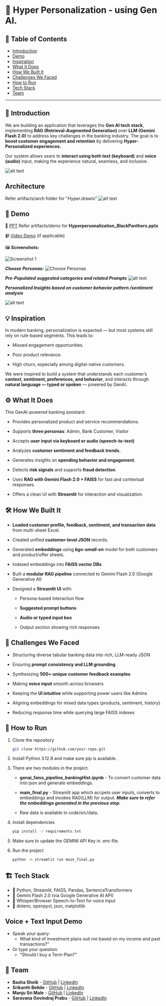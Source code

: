# 🚀 Hyper Personalization - using Gen AI.

## 📌 Table of Contents

- [Introduction](#introduction)
- [Demo](#demo)
- [Inspiration](#inspiration)
- [What It Does](#what-it-does)
- [How We Built It](#how-we-built-it)
- [Challenges We Faced](#challenges-we-faced)
- [How to Run](#how-to-run)
- [Tech Stack](#tech-stack)
- [Team](#team)

---

## 🎯 Introduction

We are building an application that leverages the **Gen AI tech stack**, implementing **RAG (Retrieval-Augmented Generation)** over **LLM (Gemini Flash 2.0)** to address key challenges in the banking industry. The goal is to **boost customer engagement and retention** by delivering **Hyper-Personalized experiences.**

Our system allows users to **interact using both text (keyboard)** and **voice (audio)** input, making the experience natural, seamless, and inclusive.

![alt text](image-4.png)

## Architecture

Refer artifacts/arch folder for "Hyper.drawio"
![alt text](image-3.png)

## 🎥 Demo

🔗 [PPT](#) Refer artifacts/demo for **Hyperpersonalization_BlackPanthers.pptx**

📹 [Video Demo](#) (if applicable)

🖼️ **Screenshots:**

![Screenshot 1](link-to-image)

**_Choose Personas:_**
![Choose Personas](image.png)

**_Pre-Populated suggested categories and related Prompts_**
![alt text](image-1.png)

**_Personalized Insights based on customer behavior pattern /sentiment analysis_**

![alt text](image-2.png)

## 💡 Inspiration

In modern banking, personalization is expected — but most systems still rely on rule-based segments. This leads to:

- Missed engagement opportunities.

- Poor product relevance.

- High churn, especially among digital-native customers.

We were inspired to build a system that understands each customer’s **context, sentiment, preferences, and behavior**, and interacts through **natural language — typed or spoken** — powered by GenAI.

## ⚙️ What It Does

This GenAI-powered banking assistant:

- Provides personalized product and service recommendations.

- Supports **three personas**: Admin, Bank Customer, Visitor

- Accepts **user input via keyboard or audio (speech-to-text)**

- Analyzes **customer sentiment and feedback trends.**

- Generates insights on **spending behavior and engagement**.

- Detects **risk signals** and supports **fraud detection**.

- Uses **RAG with Gemini Flash 2.0 + FAISS** for fast and contextual responses.

- Offers a clean UI with **Streamlit** for interaction and visualization.

## 🛠️ How We Built It

- **Loaded customer profile, feedback, sentiment, and transaction data** from multi-sheet Excel.

- Created unified **customer-level JSON** records.

- Generated **embeddings** using **_bge-small-en_** model for both customers and product/offer sheets.

- Indexed embeddings into **FAISS vector DBs**

- Built a **modular RAG pipeline** connected to Gemini Flash 2.0 (Google Generative AI)

- Designed a **Streamlit UI** with:

  - Persona-based interaction flow

  - **Suggested prompt buttons**

  - **Audio or typed input box**

  - Output section showing rich responses

## 🚧 Challenges We Faced

- Structuring diverse tabular banking data into rich, LLM-ready JSON

- Ensuring **prompt consistency and LLM grounding**

- Synthesizing **500+ unique customer feedback examples**

- Making **voice input** smooth across browsers

- Keeping the **UI intuitive** while supporting power users like Admins

- Aligning embeddings for mixed data types (products, sentiment, history)

- Reducing response time while querying large FAISS indexes

## 🏃 How to Run

1. Clone the repository

   ```sh
   git clone https://github.com/your-repo.git
   ```

2. Install Python 3.12.9 and make sure pip is available.

3. There are two modules in the project.

   - **genai_faiss_pipeline_bankingHist.ipynb** - To convert customer data into json and generate embeddings.
   - **main_final.py** - Streamlit app which accpets user inputs, converts to embeddings and invokes RAG(LLM) for output.
     **_Make sure to refer the embeddings generated in the previous step._**

   - Raw data is available in code/src/data.

4. Install dependencies
   ```sh
   pip install -r requirements.txt
   ```
5. Make sure to update the GEMINI API Key in .env file.

6. Run the project
   ```sh
   python -m streamlit run main_final.py
   ```

## 🏗️ Tech Stack

- 🔹 Python, Streamlit, FAISS, Pandas, SentenceTransformers
- 🔹 Gemini Flash 2.0 (via Google Generative AI API)
- 🔹 Whisper/Browser Speech-to-Text for voice input
- 🔹 dotenv, openpyxl, json, matplotlib

## Voice + Text Input Demo

- Speak your query:
  - What kind of investment plans suit me based on my income and past transactions?”
- Or type your question:
  - “Should I buy a Term Plan?”

## 👥 Team

- **Basha Sheik** - [GitHub](#) | [LinkedIn](#)
- **Srikanth Belide** - [GitHub](#) | [LinkedIn](#)
- **Manju Sri Male** - [GitHub](#) | [LinkedIn](#)
- **Saravana Govindraj Prabu** - [GitHub](#) | [LinkedIn](#)
